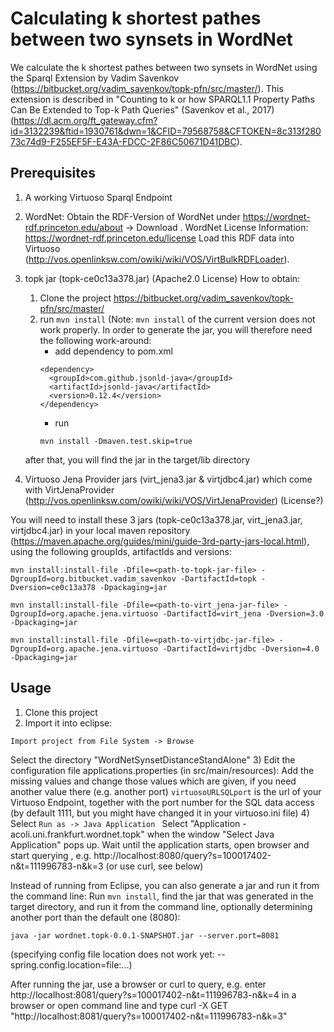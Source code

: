 # Calculating k shortest pathes between two synsets in WordNet

We calculate the k shortest pathes between two synsets in WordNet using the Sparql Extension by Vadim Savenkov (https://bitbucket.org/vadim_savenkov/topk-pfn/src/master/). This extension is described in "Counting to k or how SPARQL1.1 Property Paths Can Be Extended to Top-k Path Queries" (Savenkov et al., 2017) (https://dl.acm.org/ft_gateway.cfm?id=3132239&ftid=1930761&dwn=1&CFID=79568758&CFTOKEN=8c313f28073c74d9-F255EF5F-E43A-FDCC-2F86C50671D41DBC). 

## Prerequisites

1) A working Virtuoso Sparql Endpoint
2) WordNet: Obtain the RDF-Version of WordNet under https://wordnet-rdf.princeton.edu/about -> Download . 
WordNet License Information: https://wordnet-rdf.princeton.edu/license
Load this RDF data into Virtuoso (http://vos.openlinksw.com/owiki/wiki/VOS/VirtBulkRDFLoader).
3) topk jar (topk-ce0c13a378.jar) (Apache2.0 License)
How to obtain: 
    1) Clone the project https://bitbucket.org/vadim_savenkov/topk-pfn/src/master/
    2) run ``` mvn install ``` (Note: ``` mvn install ``` of the current version does not work properly. In order to generate the jar, you will therefore need the following work-around: 
        * add dependency to pom.xml
        ```
        <dependency>
          <groupId>com.github.jsonld-java</groupId>
          <artifactId>jsonld-java</artifactId>
          <version>0.12.4</version>
        </dependency>
        ```
        * run 
        ```
        mvn install -Dmaven.test.skip=true 
        ``` 
      after that, you will find the jar in the target/lib directory
      
4) Virtuoso Jena Provider jars (virt_jena3.jar & virtjdbc4.jar) which come with VirtJenaProvider (http://vos.openlinksw.com/owiki/wiki/VOS/VirtJenaProvider) (License?)

You will need to install these 3 jars (topk-ce0c13a378.jar, virt_jena3.jar, virtjdbc4.jar) in your local maven repository (https://maven.apache.org/guides/mini/guide-3rd-party-jars-local.html), using the following groupIds, artifactIds and versions:

```
mvn install:install-file -Dfile=<path-to-topk-jar-file> -DgroupId=org.bitbucket.vadim_savenkov -DartifactId=topk -Dversion=ce0c13a378 -Dpackaging=jar
		
mvn install:install-file -Dfile=<path-to-virt_jena-jar-file> -DgroupId=org.apache.jena.virtuoso -DartifactId=virt_jena -Dversion=3.0 -Dpackaging=jar

mvn install:install-file -Dfile=<path-to-virtjdbc-jar-file> -DgroupId=org.apache.jena.virtuoso -DartifactId=virtjdbc -Dversion=4.0 -Dpackaging=jar
```

## Usage

1) Clone this project
2) Import it into eclipse: 
```
Import project from File System -> Browse
```
Select the directory "WordNetSynsetDistanceStandAlone"
3) Edit the configuration file applications.properties (in src/main/resources): Add the missing values and change those values which are given, if you need another value there (e.g. another port)
```virtuosoURLSQLport``` is the url of your Virtuoso Endpoint, together with the port number for the SQL data access (by default 1111, but you might have changed it in your virtuoso.ini file)
4) Select 
```Run as -> Java Application ```
Select "Application - acoli.uni.frankfurt.wordnet.topk" when the window "Select Java Application" pops up.
Wait until the application starts, open browser and start querying , e.g.  http://localhost:8080/query?s=100017402-n&t=111996783-n&k=3 (or use curl, see below)

Instead of running from Eclipse, you can also generate a jar and run it from the command line:
Run ```mvn install```, find the jar that was generated in the target directory, and run it from the command line, optionally determining another port than the default one (8080):
```
java -jar wordnet.topk-0.0.1-SNAPSHOT.jar --server.port=8081 
```

(specifying config file location does not work yet: --spring.config.location=file:...)

After running the jar, use a browser or curl to query, e.g.
enter http://localhost:8081/query?s=100017402-n&t=111996783-n&k=4 in a browser
or
open command line and type 
curl -X GET "http://localhost:8081/query?s=100017402-n&t=111996783-n&k=3"
